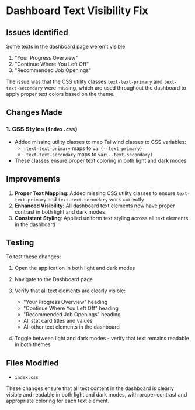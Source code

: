 # Dashboard Text Visibility Fix

## Issues Identified

Some texts in the dashboard page weren't visible:
1. "Your Progress Overview"
2. "Continue Where You Left Off"
3. "Recommended Job Openings"

The issue was that the CSS utility classes `text-text-primary` and `text-text-secondary` were missing, which are used throughout the dashboard to apply proper text colors based on the theme.

## Changes Made

### 1. CSS Styles (`index.css`)
- Added missing utility classes to map Tailwind classes to CSS variables:
  - `.text-text-primary` maps to `var(--text-primary)`
  - `.text-text-secondary` maps to `var(--text-secondary)`
- These classes ensure proper text coloring in both light and dark modes

## Improvements

1. **Proper Text Mapping**: Added missing CSS utility classes to ensure `text-text-primary` and `text-text-secondary` work correctly
2. **Enhanced Visibility**: All dashboard text elements now have proper contrast in both light and dark modes
3. **Consistent Styling**: Applied uniform text styling across all text elements in the dashboard

## Testing

To test these changes:

1. Open the application in both light and dark modes
2. Navigate to the Dashboard page
3. Verify that all text elements are clearly visible:
   - "Your Progress Overview" heading
   - "Continue Where You Left Off" heading
   - "Recommended Job Openings" heading
   - All stat card titles and values
   - All other text elements in the dashboard

4. Toggle between light and dark modes - verify that text remains readable in both themes

## Files Modified

- `index.css`

These changes ensure that all text content in the dashboard is clearly visible and readable in both light and dark modes, with proper contrast and appropriate coloring for each text element.